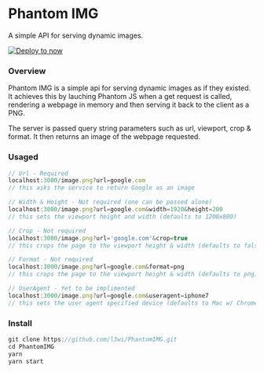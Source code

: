 # Phantom IMG

A simple API for serving dynamic images.

[![Deploy to now](https://deploy.now.sh/static/button.svg)](https://deploy.now.sh/?repo=https://github.com/l3wi/PhantomIMG)

### Overview

Phantom IMG is a simple api for serving dynamic images as if they existed. It achieves this by lauching Phantom JS when a get request is called, rendering a webpage in memory and then serving it back to the client as a PNG.

The server is passed query string parameters such as url, viewport, crop & format. It then returns an image of the webpage requested.

### Usaged

``` Javascript
// Url - Required
localhost:3000/image.png?url=google.com 
// this asks the service to return Google as an image

// Width & Height - Not required (one can be passed alone)
localhost:3000/image.png?url=google.com&width=1920&height=200
// this sets the viewport height and width (defaults to 1200x800)

// Crop - Not required 
localhost:3000/image.png?url='google.com'&crop=true
// this crops the page to the viewport height & width (defaults to false)

// Format - Not required
localhost:3000/image.png?url=google.com&format=png
// this crops the page to the viewport height & width (defaults to png)

// UserAgent - Yet to be implimented
localhost:3000/image.png?url=google.com&useragent=iphone7
// this sets the user agent specified device (defaults to Mac w/ Chrome)

```



### Install

``` javascript
git clone https://github.com/l3wi/PhantomIMG.git
cd PhantomIMG
yarn
yarn start
```